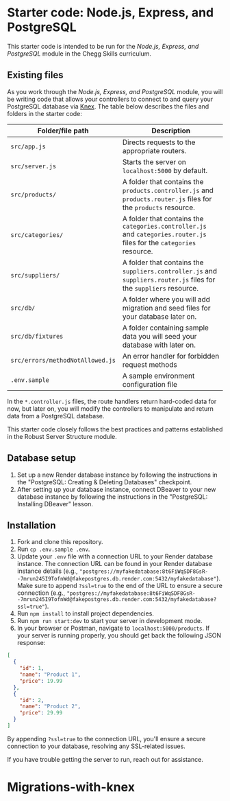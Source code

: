 # Starter code: Node.js, Express, and PostgreSQL

This starter code is intended to be run for the *Node.js, Express, and PostgreSQL* module in the Chegg Skills curriculum.

## Existing files

As you work through the *Node.js, Express, and PostgreSQL* module, you will be writing code that allows your controllers to connect to and query your PostgreSQL database via [Knex](http://knexjs.org/). The table below describes the files and folders in the starter code:

| Folder/file path                 | Description                                                                                                           |
| -------------------------------- | --------------------------------------------------------------------------------------------------------------------- |
| `src/app.js`                     | Directs requests to the appropriate routers.                                                                          |
| `src/server.js`                  | Starts the server on `localhost:5000` by default.                                                                     |
| `src/products/`                  | A folder that contains the `products.controller.js` and `products.router.js` files for the `products` resource.       |
| `src/categories/`                | A folder that contains the `categories.controller.js` and `categories.router.js` files for the `categories` resource. |
| `src/suppliers/`                 | A folder that contains the `suppliers.controller.js` and `suppliers.router.js` files for the `suppliers` resource.    |
| `src/db/`                        | A folder where you will add migration and seed files for your database later on.                                      |
| `src/db/fixtures`                | A folder containing sample data you will seed your database with later on.                                            |
| `src/errors/methodNotAllowed.js` | An error handler for forbidden request methods                                                                        |
| `.env.sample`                    | A sample environment configuration file                                                                               |

In the `*.controller.js` files, the route handlers return hard-coded data for now, but later on, you will modify the controllers to manipulate and return data from a PostgreSQL database.

This starter code closely follows the best practices and patterns established in the Robust Server Structure module.

## Database setup

1. Set up a new Render database instance by following the instructions in the "PostgreSQL: Creating & Deleting Databases" checkpoint.
1. After setting up your database instance, connect DBeaver to your new database instance by following the instructions in the "PostgreSQL: Installing DBeaver" lesson.

## Installation

1. Fork and clone this repository.
2. Run `cp .env.sample .env`.
3. Update your `.env` file with a connection URL to your Render database instance. The connection URL can be found in your Render database instance details (e.g., `"postgres://myfakedatabase:8t6FiWqSDF8GsR--7mrun245I9TofnWd@fakepostgres.db.render.com:5432/myfakedatabase"`). Make sure to append `?ssl=true` to the end of the URL to ensure a secure connection (e.g., `"postgres://myfakedatabase:8t6FiWqSDF8GsR--7mrun245I9TofnWd@fakepostgres.db.render.com:5432/myfakedatabase?ssl=true"`).
4. Run `npm install` to install project dependencies.
5. Run `npm run start:dev` to start your server in development mode.
6. In your browser or Postman, navigate to `localhost:5000/products`. If your server is running properly, you should get back the following JSON response:

```json
[
  {
    "id": 1,
    "name": "Product 1",
    "price": 19.99
  },
  {
    "id": 2,
    "name": "Product 2",
    "price": 29.99
  }
]
```
By appending `?ssl=true` to the connection URL, you'll ensure a secure connection to your database, resolving any SSL-related issues.

If you have trouble getting the server to run, reach out for assistance.
# Migrations-with-knex
